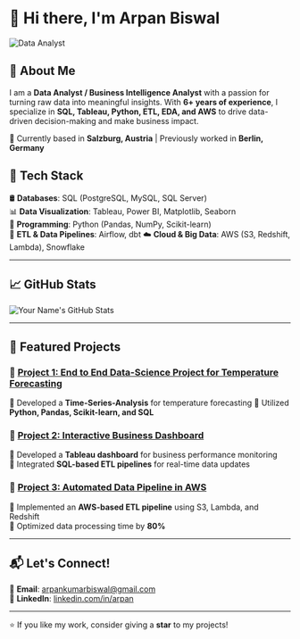 # 👋 Hi there, I'm Arpan Biswal  

![Data Analyst](https://images.app.goo.gl/BdBp8fgDsoR3Rp6d9)

## 🚀 About Me  
I am a **Data Analyst / Business Intelligence Analyst** with a passion for turning raw data into meaningful insights. With **6+ years of experience**, I specialize in **SQL, Tableau, Python, ETL, EDA, and AWS** to drive data-driven decision-making and make business impact.   

📍 Currently based in **Salzburg, Austria** | Previously worked in **Berlin, Germany**  

## 🔧 Tech Stack  
🛢 **Databases**: SQL (PostgreSQL, MySQL, SQL Server)  
📊 **Data Visualization**: Tableau, Power BI, Matplotlib, Seaborn  
🐍 **Programming**: Python (Pandas, NumPy, Scikit-learn)  
🔄 **ETL & Data Pipelines**: Airflow, dbt 
☁️ **Cloud & Big Data**: AWS (S3, Redshift, Lambda), Snowflake  

---

## 📈 GitHub Stats  
![Your Name's GitHub Stats](https://github-readme-stats.vercel.app/api?username=YourGitHubUsername&show_icons=true&theme=radical)  

---

## 📂 Featured Projects  
### 🔹 [Project 1: End to End Data-Science Project for Temperature Forecasting](https://github.com/arpann84/End-to-End-Data-Science-Project-Time-Series-Analysis-for-Temperature-Forecasting-using-ARIMA-Model)  
🔹 Developed a **Time-Series-Analysis** for temperature forecasting 
🔹 Utilized **Python, Pandas, Scikit-learn, and SQL**  

### 🔹 [Project 2: Interactive Business Dashboard](https://github.com/yourusername/project2)  
🔹 Developed a **Tableau dashboard** for business performance monitoring  
🔹 Integrated **SQL-based ETL pipelines** for real-time data updates  

### 🔹 [Project 3: Automated Data Pipeline in AWS](https://github.com/yourusername/project3)  
🔹 Implemented an **AWS-based ETL pipeline** using S3, Lambda, and Redshift  
🔹 Optimized data processing time by **80%**  

---

## 📬 Let's Connect!  
📧 **Email**: arpankumarbiswal@gmail.com  
💼 **LinkedIn**: [linkedin.com/in/arpan](https://www.linkedin.com/in/arpan-biswal-4a7169215/) 

---

⭐ If you like my work, consider giving a **star** to my projects!  
